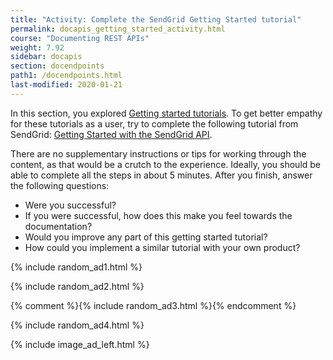 ```yaml
---
title: "Activity: Complete the SendGrid Getting Started tutorial"
permalink: docapis_getting_started_activity.html
course: "Documenting REST APIs"
weight: 7.92
sidebar: docapis
section: docendpoints
path1: /docendpoints.html
last-modified: 2020-01-21
---
```


In this section, you explored [Getting started tutorials](docapis_doc_getting_started_section.html). To get better empathy for these tutorials as a user, try to complete the following tutorial from SendGrid: [Getting Started with the SendGrid API](https://sendgrid.com/docs/for-developers/sending-email/api-getting-started/).

There are no supplementary instructions or tips for working through the content, as that would be a crutch to the experience. Ideally, you should be able to complete all the steps in about 5 minutes. After you finish, answer the following questions:

*  Were you successful?
*  If you were successful, how does this make you feel towards the documentation?
*  Would you improve any part of this getting started tutorial?
*  How could you implement a similar tutorial with your own product?

{% include random_ad1.html %}

{% include random_ad2.html %}

{% comment %}{% include random_ad3.html %}{% endcomment %}

{% include random_ad4.html %}

{% include image_ad_left.html %}
